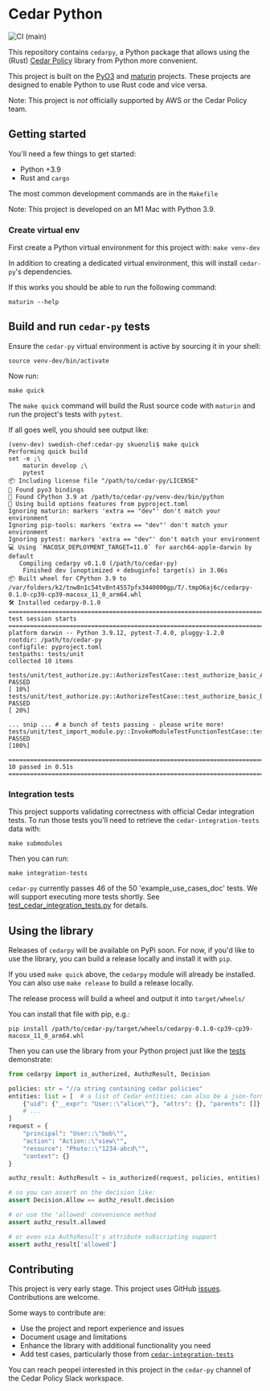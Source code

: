 # Cedar Python
![CI (main)](https://github.com/k9securityio/cedar-py/actions/workflows/CI.yml/badge.svg?branch=main)

This repository contains `cedarpy`, a Python package that allows using the (Rust) [Cedar Policy](https://github.com/cedar-policy/cedar/tree/main) library from Python more convenient.

This project is built on the [PyO3](https://docs.rs/pyo3/latest/pyo3/index.html) and [maturin](https://www.maturin.rs/index.html) projects.  These projects are designed to enable Python to use Rust code and vice versa.

Note: This project is _not_ officially supported by AWS or the Cedar Policy team.

## Getting started

You'll need a few things to get started:

* Python +3.9
* Rust and `cargo`

The most common development commands are in the `Makefile`

Note: This project is developed on an M1 Mac with Python 3.9.

### Create virtual env

First create a Python virtual environment for this project with:
`make venv-dev`

In addition to creating a dedicated virtual environment, this will install `cedar-py`'s dependencies.

If this works you should be able to run the following command:
``` shell
maturin --help
```

## Build and run `cedar-py` tests

Ensure the `cedar-py` virtual environment is active by sourcing it in your shell:

```shell
source venv-dev/bin/activate
```

Now run:
```shell
make quick
```

The `make quick` command will build the Rust source code with `maturin` and run the project's tests with `pytest`.

If all goes well, you should see output like:
```shell
(venv-dev) swedish-chef:cedar-py skuenzli$ make quick
Performing quick build
set -e ;\
	maturin develop ;\
	pytest
📦 Including license file "/path/to/cedar-py/LICENSE"
🔗 Found pyo3 bindings
🐍 Found CPython 3.9 at /path/to/cedar-py/venv-dev/bin/python
📡 Using build options features from pyproject.toml
Ignoring maturin: markers 'extra == "dev"' don't match your environment
Ignoring pip-tools: markers 'extra == "dev"' don't match your environment
Ignoring pytest: markers 'extra == "dev"' don't match your environment
💻 Using `MACOSX_DEPLOYMENT_TARGET=11.0` for aarch64-apple-darwin by default
   Compiling cedarpy v0.1.0 (/path/to/cedar-py)
    Finished dev [unoptimized + debuginfo] target(s) in 3.06s
📦 Built wheel for CPython 3.9 to /var/folders/k2/tnw8n1c54tv8nt4557pfx3440000gp/T/.tmpO6aj6c/cedarpy-0.1.0-cp39-cp39-macosx_11_0_arm64.whl
🛠 Installed cedarpy-0.1.0
================================================================================================ test session starts ================================================================================================
platform darwin -- Python 3.9.12, pytest-7.4.0, pluggy-1.2.0
rootdir: /path/to/cedar-py
configfile: pyproject.toml
testpaths: tests/unit
collected 10 items

tests/unit/test_authorize.py::AuthorizeTestCase::test_authorize_basic_ALLOW PASSED                                                                                                                            [ 10%]
tests/unit/test_authorize.py::AuthorizeTestCase::test_authorize_basic_DENY PASSED                                                                                                                             [ 20%]

... snip ... # a bunch of tests passing - please write more!
tests/unit/test_import_module.py::InvokeModuleTestFunctionTestCase::test_invoke_parse_test_policy PASSED                                                                                                      [100%]

================================================================================================ 10 passed in 0.51s =================================================================================================
```

### Integration tests
This project supports validating correctness with official Cedar integration tests. To run those tests you'll need to retrieve the `cedar-integration-tests` data with:

```shell
make submodules
```

Then you can run:
```shell
make integration-tests
```

`cedar-py` currently passes 46 of the 50 'example_use_cases_doc' tests.  We will support executing more tests shortly. See [test_cedar_integration_tests.py](tests/integration/test_cedar_integration_tests.py) for details.

## Using the library
Releases of `cedarpy` will be available on PyPi soon.  For now, if you'd like to use the library, you can build a release locally and install it with `pip`.

If you used `make quick` above, the `cedarpy` module will already be installed. You can also use `make release` to build a release locally.

The release process will build a wheel and output it into `target/wheels/`

You can install that file with pip, e.g.:
```shell
pip install /path/to/cedar-py/target/wheels/cedarpy-0.1.0-cp39-cp39-macosx_11_0_arm64.whl
```

Then you can use the library from your Python project just like the [tests](tests/unit) demonstrate:

```python
from cedarpy import is_authorized, AuthzResult, Decision

policies: str = "//a string containing cedar policies"
entities: list = [  # a list of Cedar entities; can also be a json-formatted string of Cedar entities
    {"uid": {"__expr": "User::\"alice\""}, "attrs": {}, "parents": []}
    # ...
]
request = {
    "principal": "User::\"bob\"",
    "action": "Action::\"view\"",
    "resource": "Photo::\"1234-abcd\"",
    "context": {}
}

authz_result: AuthzResult = is_authorized(request, policies, entities)

# so you can assert on the decision like:
assert Decision.Allow == authz_result.decision

# or use the 'allowed' convenience method 
assert authz_result.allowed

# or even via AuthzResult's attribute subscripting support 
assert authz_result['allowed']

```

## Contributing

This project is very early stage. This project uses GitHub [issues](https://github.com/k9securityio/cedar-py/issues). Contributions are welcome.

Some ways to contribute are:
* Use the project and report experience and issues
* Document usage and limitations
* Enhance the library with additional functionality you need
* Add test cases, particularly those from [`cedar-integration-tests`](https://github.com/k9securityio/cedar-py/issues/3)

You can reach peopel interested in this project in the `cedar-py` channel of the Cedar Policy Slack workspace.

